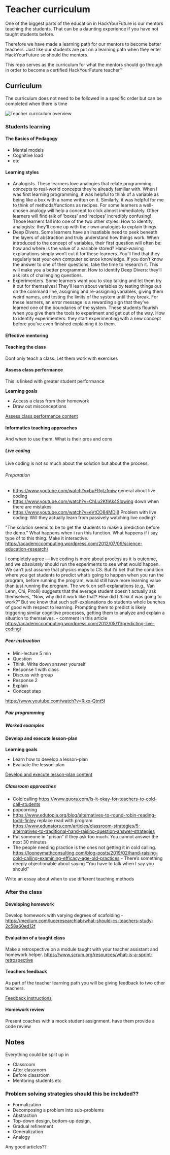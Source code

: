 # Teacher curriculum

One of the biggest parts of the education in HackYourFuture is our mentors teaching the students. That can be a daunting experience if you have not taught students before.

Therefore we have made a learning path for our mentors to become better teachers. Just like our students are put on a learning path when they enter HackYourFuture so should the mentors.

This repo serves as the curriculum for what the mentors should go through in order to become a certified HackYourFuture teacher™

## Curriculum

The curriculum does not need to be followed in a specific order but can be completed when there is time

![Teacher curriculum overview](teacher-curriculum-overview.png)

### Students learning

#### The Basics of Pedagogy
- Mental models
- Cognitive load
- etc


#### Learning styles
- Analogists. These learners love analogies that relate programming concepts to real-world concepts they’re already familiar with. When I was first learning programming, it was helpful to think of a variable as being like a box with a name written on it. Similarly, it was helpful for me to think of methods/functions as recipes. For some learners a well-chosen analogy will help a concept to click almost immediately. Other learners will find talk of ‘boxes’ and ‘recipes’ incredibly confusing! Those learners fall into one of the two other styles. How to identify analogists: they’ll come up with their own analogies to explain things.
- Deep Divers. Some learners have an insatiable need to peek beneath the layers of abstraction and truly understand how things work. When introduced to the concept of variables, their first question will often be: how and where is the value of a variable stored? Hand-waving explanations simply won’t cut it for these learners. You’ll find that they regularly test your own computer science knowledge. If you don’t know the answer to one of their questions, take the time to research it. This will make you a better programmer. How to identify Deep Divers: they’ll ask lots of challenging questions. 
- Experimenters. Some learners want you to stop talking and let them try it out for themselves! They’ll learn about variables by testing things out on the command line, assigning and re-assigning variables, giving them weird names, and testing the limits of the system until they break. For these learners, an error message is a rewarding sign that they’ve learned one of the boundaries of the system. These students flourish when you give them the tools to experiment and get out of the way. How to identify experimenters: they start experimenting with a new concept before you’ve even finished explaining it to them.


#### Effective mentoring

#### Teaching the class

Dont only teach a class. Let them work with exercises

#### Assess class performance
This is linked with greater student performance

**Learning goals**
- Access a class from their homework
- Draw out misconceptions

[Assess class performance content](modules/assess-class-performance.md)

#### Informatics teaching approaches

And when to use them. What is their pros and cons

##### Live coding

Live coding is not so much about the solution but about the process. 

###### Preparation
- https://www.youtube.com/watch?v=buFRgtzfmiw general about live coding
- https://www.youtube.com/watch?v=ChLu2KfIAk4Slowing down when there are mistakes
- https://www.youtube.com/watch?v=eVtCO84MDj8 Problem with live coding: Will they actually learn from passively watching live coding? 


"The solution seems to be to get the students to make a prediction before the demo." What happens when i run this function. What happens if i say type of to this thing. Make it interactive. https://academiccomputing.wordpress.com/2012/07/09/science-education-research/

I completely agree — live coding is more about process as it is outcome, and we *absolutely* should run the experiments to see what would happen. We can’t just assume that physics maps to CS. But I’d bet that the condition where you get students to predict what’s going to happen when you run the program, before running the program, would still have more learning value than just running the program. The work on self-explanations (e.g., Van Lehn, Chi, Pirolli) suggests that the average student doesn’t actually ask themselves, “Now, why did it work like that? How did I *think* it was going to work?” But we know that such self-explanations do students whole bunches of good with respect to learning. Prompting them to predict is likely triggering similar cognitive processes, getting them to analyze and explain a situation to themselves. - comment in this article https://academiccomputing.wordpress.com/2012/05/11/predicting-live-coding/


##### Peer instruction
- Mini-lecture 5 min
- Question
- Think. Write down answer yourself
- Response 1 with class
- Discuss with group
- Response 2
- Explain
- Concept step

https://www.youtube.com/watch?v=Rixx-Qtnt5I

##### Pair programming


##### Worked examples



#### Develop and execute lesson-plan

**Learning goals**
- Learn how to develop a lesson-plan
- Evaluate the lesson-plan

[Develop and execute lesson-plan content](modules/develop-lesson-plan.md)


##### Classroom approaches
- Cold calling https://www.quora.com/Is-it-okay-for-teachers-to-cold-call-students
- popcorning
- https://www.edutopia.org/blog/alternatives-to-round-robin-reading-todd-finley replace read with program
https://www.edunators.com/articles/classroom-strategies/5-alternatives-to-traditional-hand-raising-question-answer-strategies
- Put someone in "prison" if they ask too much. You cannot answer the next 30 minutes
- The people needing practice is the ones not getting it in cold calling. https://looneymathconsulting.com/blog-posts/2019/02/hand-raising-cold-calling-examining-efficacy-age-old-practices - There’s something deeply objectionable about saying “You have to talk when I say you should” 

Write an essay about when to use different teaching methods


### After the class

#### Developing homework
Develop homework with varying degrees of scafolding - https://medium.com/luceresearchlab/what-should-cs-teachers-study-2c58a60ed12f


#### Evaluation of a taught class
Make a retrospective on a module taught with your teacher assistant and homework helper. https://www.scrum.org/resources/what-is-a-sprint-retrospective

#### Teachers feedback
As part of the teacher learning path you will be giving feedback to two other teachers.

[Feedback instructions](feedback.md)


#### Homework review
Present coaches with a mock student assignment. have them provide a code review

## Notes 
Everything could be split up in 
- Classroom
- After classroom
- Before classroom
- Mentoring students etc

### Problem solving strategies should this be included??
- Formalization
- Decomposing a problem into sub-problems
- Abstraction
- Top-down design, bottom-up design, 
- Gradual refinement
- Generalization
- Analogy

Any good articles?? 

